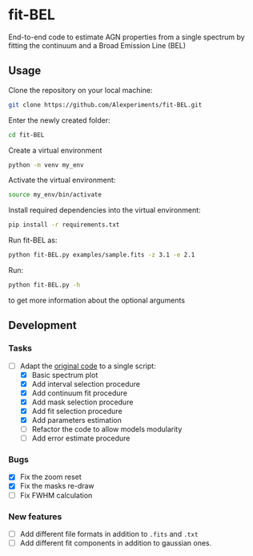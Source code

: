# fit-BEL
End-to-end code to estimate AGN properties from a single spectrum by fitting the continuum and a Broad Emission Line (BEL)

## Usage

Clone the repository on your local machine:
```bash
git clone https://github.com/Alexperiments/fit-BEL.git
```

Enter the newly created folder:
```bash
cd fit-BEL
```

Create a virtual environment
```bash
python -m venv my_env
```

Activate the virtual environment:
```bash
source my_env/bin/activate
```

Install required dependencies into the virtual environment:
```bash
pip install -r requirements.txt
```

Run fit-BEL as:
```bash
python fit-BEL.py examples/sample.fits -z 3.1 -e 2.1
```

Run:
```bash
python fit-BEL.py -h
```
to get more information about the optional arguments

## Development

### Tasks
- [ ] Adapt the [original code](https://github.com/AleD1996/diana_et_al_2021) to a single script: 
    - [x] Basic spectrum plot
    - [x] Add interval selection procedure
    - [x] Add continuum fit procedure
    - [x] Add mask selection procedure
    - [x] Add fit selection procedure
    - [x] Add parameters estimation
    - [ ] Refactor the code to allow models modularity
    - [ ] Add error estimate procedure
    
### Bugs
- [x] Fix the zoom reset
- [x] Fix the masks re-draw
- [ ] Fix FWHM calculation

### New features
- [ ] Add different file formats in addition to `.fits` and `.txt`
- [ ] Add different fit components in addition to gaussian ones.
